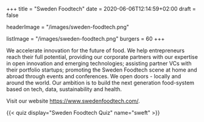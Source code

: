 +++
title = "Sweden Foodtech"
date = 2020-06-06T12:14:59+02:00
draft = false

headerImage = "/images/sweden-foodtech.png"

listImage = "/images/sweden-foodtech.png"
burgers = 60
+++

We accelerate innovation for the future of food. We help entrepreneurs reach their full
potential, providing our corporate partners with our expertise in open innovation and
emerging technologies; assisting partner VCs with their portfolio startups; promoting
the Sweden Foodtech scene at home and abroad through events and conferences. We open
doors - locally and around the world. Our ambition is to build the next generation
food-system based on tech, data, sustainability and health.

Visit our website https://www.swedenfoodtech.com/.

{{< quiz display="Sweden Foodtech Quiz" name="sweft" >}}
